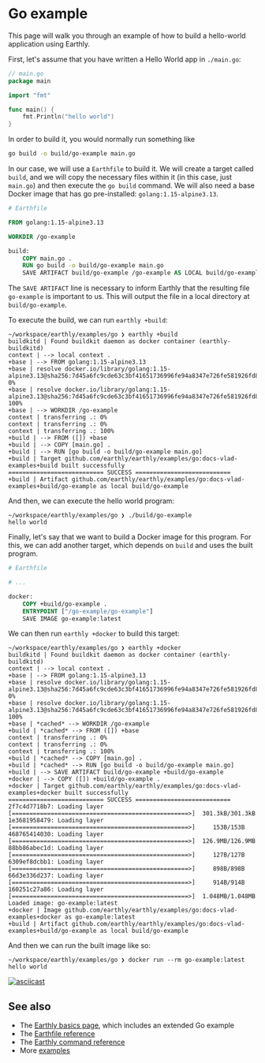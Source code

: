 # Go example

This page will walk you through an example of how to build a hello-world application using Earthly.

First, let's assume that you have written a Hello World app in `./main.go`:

```go
// main.go
package main

import "fmt"

func main() {
	fmt.Println("hello world")
}
```

In order to build it, you would normally run something like

```bash
go build -o build/go-example main.go
```

In our case, we will use a `Earthfile` to build it. We will create a target called `build`, and we will copy the necessary files within it (in this case, just `main.go`) and then execute the `go build` command. We will also need a base Docker image that has go pre-installed: `golang:1.15-alpine3.13`.

```Dockerfile
# Earthfile

FROM golang:1.15-alpine3.13

WORKDIR /go-example

build:
    COPY main.go .
    RUN go build -o build/go-example main.go
    SAVE ARTIFACT build/go-example /go-example AS LOCAL build/go-example
```

The `SAVE ARTIFACT` line is necessary to inform Earthly that the resulting file `go-example` is important to us. This will output the file in a local directory at `build/go-example`.

To execute the build, we can run `earthly +build`:

```
~/workspace/earthly/examples/go ❯ earthly +build
buildkitd | Found buildkit daemon as docker container (earthly-buildkitd)
context | --> local context .
+base | --> FROM golang:1.15-alpine3.13
+base | resolve docker.io/library/golang:1.15-alpine3.13@sha256:7d45a6fc9cde63c3bf41651736996fe94a8347e726fe581926fd8c26e244e3b2 0%
+base | resolve docker.io/library/golang:1.15-alpine3.13@sha256:7d45a6fc9cde63c3bf41651736996fe94a8347e726fe581926fd8c26e244e3b2 100%
+base | --> WORKDIR /go-example
context | transferring .: 0%
context | transferring .: 0%
context | transferring .: 100%
+build | --> FROM ([]) +base
+build | --> COPY [main.go] .
+build | --> RUN [go build -o build/go-example main.go]
+build | Target github.com/earthly/earthly/examples/go:docs-vlad-examples+build built successfully
=========================== SUCCESS ===========================
+build | Artifact github.com/earthly/earthly/examples/go:docs-vlad-examples+build/go-example as local build/go-example
```

And then, we can execute the hello world program:

```
~/workspace/earthly/examples/go ❯ ./build/go-example
hello world
```

Finally, let's say that we want to build a Docker image for this program. For this, we can add another target, which depends on `build` and uses the built program.

```Dockerfile
# Earthfile

# ...

docker:
    COPY +build/go-example .
    ENTRYPOINT ["/go-example/go-example"]
    SAVE IMAGE go-example:latest
```

We can then run `earthly +docker` to build this target:

```
~/workspace/earthly/examples/go ❯ earthly +docker     
buildkitd | Found buildkit daemon as docker container (earthly-buildkitd)
context | --> local context .
+base | --> FROM golang:1.15-alpine3.13
+base | resolve docker.io/library/golang:1.15-alpine3.13@sha256:7d45a6fc9cde63c3bf41651736996fe94a8347e726fe581926fd8c26e244e3b2 0%
+base | resolve docker.io/library/golang:1.15-alpine3.13@sha256:7d45a6fc9cde63c3bf41651736996fe94a8347e726fe581926fd8c26e244e3b2 100%
+base | *cached* --> WORKDIR /go-example
+build | *cached* --> FROM ([]) +base
context | transferring .: 0%
context | transferring .: 0%
context | transferring .: 100%
+build | *cached* --> COPY [main.go] .
+build | *cached* --> RUN [go build -o build/go-example main.go]
+build | --> SAVE ARTIFACT build/go-example +build/go-example
+docker | --> COPY ([]) +build/go-example .
+docker | Target github.com/earthly/earthly/examples/go:docs-vlad-examples+docker built successfully
=========================== SUCCESS ===========================
2f7c4d7718b7: Loading layer [==================================================>]  301.3kB/301.3kB
1e3681958479: Loading layer [==================================================>]     153B/153B
468765414030: Loading layer [==================================================>]  126.9MB/126.9MB
88bb86abec1d: Loading layer [==================================================>]     127B/127B
6309ef8dcbb1: Loading layer [==================================================>]     898B/898B
66d3e336d237: Loading layer [==================================================>]     914B/914B
160251c27a86: Loading layer [==================================================>]  1.048MB/1.048MB
Loaded image: go-example:latest
+docker | Image github.com/earthly/earthly/examples/go:docs-vlad-examples+docker as go-example:latest
+build | Artifact github.com/earthly/earthly/examples/go:docs-vlad-examples+build/go-example as local build/go-example
```

And then we can run the built image like so:

```
~/workspace/earthly/examples/go ❯ docker run --rm go-example:latest
hello world
```

[![asciicast](https://asciinema.org/a/314637.svg)](https://asciinema.org/a/314637)

## See also

* The [Earthly basics page](../guides/basics.md), which includes an extended Go example
* The [Earthfile reference](../earthfile/earthfile.md)
* The [Earthly command reference](../earthly-command/earthly-command.md)
* More [examples](../examples/examples.md)
